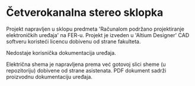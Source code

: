 # Četverokanalna stereo sklopka

Projekt napravljen u sklopu predmeta 'Računalom podržano projektiranje elektroničkih uređaja' na FER-u. Projekt je izveden u 'Altium Designer' CAD softveru koristeći licencu dobivenu od strane fakulteta.

Nedostaje korisnička dokumentacija uređaja.

Električna shema je napravljena prema već gotovoj slici sheme (u repozitoriju) dobivene od strane asistenata. PDF dokument sadrži proizvodnu dokumentaciju uređaja.

